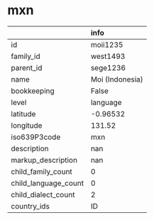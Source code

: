 # mxn
|                      | info            |
|:---------------------|:----------------|
| id                   | moii1235        |
| family_id            | west1493        |
| parent_id            | sege1236        |
| name                 | Moi (Indonesia) |
| bookkeeping          | False           |
| level                | language        |
| latitude             | -0.96532        |
| longitude            | 131.52          |
| iso639P3code         | mxn             |
| description          | nan             |
| markup_description   | nan             |
| child_family_count   | 0               |
| child_language_count | 0               |
| child_dialect_count  | 2               |
| country_ids          | ID              |